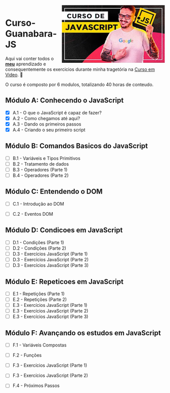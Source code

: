 <img src = "/Arquivos-Extras/guanabarajs.jpg" width = "325px" align = "right">

# Curso-Guanabara-JS

Aqui vai conter todos o __[meu](https://www.linkedin.com/in/khallyl-reis-fonseca/)__ aprendizado e consequentemente os exercicios durante minha tragetória na [Curso em Video](https://www.cursoemvideo.com/). :rocket:

O curso é composto por 6 modulos, totalizando 40 horas de conteudo.

## Módulo A: Conhecendo o JavaScript

- [x] A.1 - O que o JavaScript é capaz de fazer?
- [x] A.2 - Como chegamos até aqui?
- [x] A.3 - Dando os primeiros passos
- [x] A.4 - Criando o seu primeiro script

## Módulo B: Comandos Basicos do JavaScript

- [ ] B.1 - Variáveis e Tipos Primitivos
- [ ] B.2 - Tratamento de dados
- [ ] B.3 - Operadores (Parte 1)
- [ ] B.4 - Operadores (Parte 2)

## Módulo C: Entendendo o DOM

- [ ] C.1 - Introdução ao DOM
- [ ] C.2 - Eventos DOM


## Módulo D: Condicoes em JavaScript

- [ ] D.1 - Condições (Parte 1)
- [ ] D.2 - Condições (Parte 2)
- [ ] D.3 - Exercícios JavaScript (Parte 1)
- [ ] D.3 - Exercícios JavaScript (Parte 2)
- [ ] D.3 - Exercícios JavaScript (Parte 3)

## Módulo E: Repeticoes em JavaScript

- [ ] E.1 - Repetições (Parte 1)
- [ ] E.2 - Repetições (Parte 2)
- [ ] E.3 - Exercícios JavaScript (Parte 1)
- [ ] E.3 - Exercícios JavaScript (Parte 2)
- [ ] E.3 - Exercícios JavaScript (Parte 3)

## Módulo F: Avançando os estudos em JavaScript

- [ ] F.1 - Variáveis Compostas
- [ ] F.2 - Funções
- [ ] F.3 - Exercícios JavaScript (Parte 1)
- [ ] F.3 - Exercícios JavaScript (Parte 2)
- [ ] F.4 - Próximos Passos




